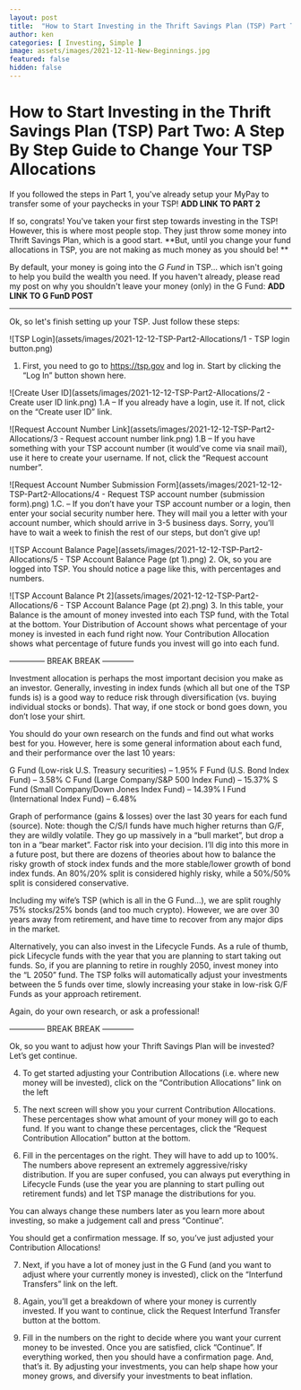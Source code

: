 ```yaml
---
layout: post
title:  "How to Start Investing in the Thrift Savings Plan (TSP) Part Two: Change Your TSP Allocations"
author: ken
categories: [ Investing, Simple ]
image: assets/images/2021-12-11-New-Beginnings.jpg
featured: false
hidden: false
---
```


# How to Start Investing in the Thrift Savings Plan (TSP) Part Two: A Step By Step Guide to Change Your TSP Allocations

If you followed the steps in Part 1, you've already setup your MyPay to transfer some of your paychecks in your TSP! **ADD LINK TO PART 2**

If so, congrats!  You've taken your first step towards investing in the TSP!  However, this is where most people stop. They just throw some money into Thrift Savings Plan, which is a good start.  **But, until you change your fund allocations in TSP, you are not making as much money as you should be! **  

By default, your money is going into the _G Fund_ in TSP... which isn't going to help you build the wealth you need.  If you haven't already, please read my post on why you shouldn't leave your money (only) in the G Fund: **ADD LINK TO G FunD POST**

----------

Ok, so let's finish setting up your TSP.  Just follow these steps:

![TSP Login](assets/images/2021-12-12-TSP-Part2-Allocations/1 - TSP login button.png)
1. First, you need to go to https://tsp.gov and log in. Start by clicking the “Log In” button shown here.

![Create User ID](assets/images/2021-12-12-TSP-Part2-Allocations/2 - Create user ID link.png)
1.A – If you already have a login, use it. If not, click on the “Create user ID” link.

![Request Account Number Link](assets/images/2021-12-12-TSP-Part2-Allocations/3 - Request account number link.png)
1.B – If you have something with your TSP account number (it would’ve come via snail mail), use it here to create your username. If not, click the “Request account number”.

![Request Account Number Submission Form](assets/images/2021-12-12-TSP-Part2-Allocations/4 - Request TSP account number (submission form).png)
1.C. – If you don’t have your TSP account number or a login, then enter your social security number here. They will mail you a letter with your account number, which should arrive in 3-5 business days. Sorry, you’ll have to wait a week to finish the rest of our steps, but don’t give up!

![TSP Account Balance Page](assets/images/2021-12-12-TSP-Part2-Allocations/5 - TSP Account Balance Page (pt 1).png)
2. Ok, so you are logged into TSP. You should notice a page like this, with percentages and numbers.

![TSP Account Balance Pt 2](assets/images/2021-12-12-TSP-Part2-Allocations/6 - TSP Account Balance Page (pt 2).png)
3. In this table, your Balance is the amount of money invested into each TSP fund, with the Total at the bottom. Your Distribution of Account shows what percentage of your money is invested in each fund right now. Your Contribution Allocation shows what percentage of future funds you invest will go into each fund.


————– BREAK BREAK ————

Investment allocation is perhaps the most important decision you make as an investor. Generally, investing in index funds (which all but one of the TSP funds is) is a good way to reduce risk through diversification (vs. buying individual stocks or bonds). That way, if one stock or bond goes down, you don’t lose your shirt.

You should do your own research on the funds and find out what works best for you. However, here is some general information about each fund, and their performance over the last 10 years:

G Fund (Low-risk U.S. Treasury securities) – 1.95%
F Fund (U.S. Bond Index Fund) – 3.58%
C Fund (Large Company/S&P 500 Index Fund) – 15.37%
S Fund (Small Company/Down Jones Index Fund) – 14.39%
I Fund (International Index Fund) – 6.48%

Graph of performance (gains & losses) over the last 30 years for each fund (source). Note: though the C/S/I funds have much higher returns than G/F, they are wildly volatile. They go up massively in a “bull market”, but drop a ton in a “bear market”. Factor risk into your decision.
I’ll dig into this more in a future post, but there are dozens of theories about how to balance the risky growth of stock index funds and the more stable/lower growth of bond index funds. An 80%/20% split is considered highly risky, while a 50%/50% split is considered conservative.

Including my wife’s TSP (which is all in the G Fund…), we are split roughly 75% stocks/25% bonds (and too much crypto). However, we are over 30 years away from retirement, and have time to recover from any major dips in the market.

Alternatively, you can also invest in the Lifecycle Funds. As a rule of thumb, pick Lifecycle funds with the year that you are planning to start taking out funds. So, if you are planning to retire in roughly 2050, invest money into the “L 2050” fund. The TSP folks will automatically adjust your investments between the 5 funds over time, slowly increasing your stake in low-risk G/F Funds as your approach retirement.

Again, do your own research, or ask a professional!

————– BREAK BREAK ————

Ok, so you want to adjust how your Thrift Savings Plan will be invested? Let’s get continue.


4. To get started adjusting your Contribution Allocations (i.e. where new money will be invested), click on the “Contribution Allocations” link on the left

5. The next screen will show you your current Contribution Allocations. These percentages show what amount of your money will go to each fund. If you want to change these percentages, click the “Request Contribution Allocation” button at the bottom.

6. Fill in the percentages on the right. They will have to add up to 100%. The numbers above represent an extremely aggressive/risky distribution. If you are super confused, you can always put everything in Lifecycle Funds (use the year you are planning to start pulling out retirement funds) and let TSP manage the distributions for you.

You can always change these numbers later as you learn more about investing, so make a judgement call and press “Continue”.

You should get a confirmation message. If so, you’ve just adjusted your Contribution Allocations!

7. Next, if you have a lot of money just in the G Fund (and you want to adjust where your currently money is invested), click on the “Interfund Transfers” link on the left.

8. Again, you’ll get a breakdown of where your money is currently invested. If you want to continue, click the Request Interfund Transfer button at the bottom.

9. Fill in the numbers on the right to decide where you want your current money to be invested. Once you are satisfied, click “Continue”. If everything worked, then you should have a confirmation page.
And, that’s it. By adjusting your investments, you can help shape how your money grows, and diversify your investments to beat inflation.
